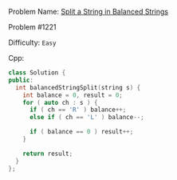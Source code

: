 Problem Name: [Split a String in Balanced Strings](https://leetcode.com/problems/split-a-string-in-balanced-strings/)

Problem #1221

Difficulty: `Easy`

Cpp:

```cpp
class Solution {
public:
  int balancedStringSplit(string s) {
    int balance = 0, result = 0;
    for ( auto ch : s ) {
      if ( ch == 'R' ) balance++;
      else if ( ch == 'L' ) balance--;

      if ( balance == 0 ) result++;
    }

    return result;
  }
};
```
